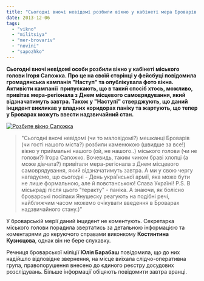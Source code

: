 ```yaml
---
title: "Сьогодні вночі невідомі розбили вікно у кабінеті мера Броварів Сапожка"
date: 2013-12-06
tags: 
  - "vikno"
  - "militsiya"
  - "mer-brovariv"
  - "novini"
  - "sapozhko"
---
```


**Сьогодні вночі невідомі особи розбили вікно у кабінеті міського голови Ігоря Сапожка. Про це на своїй сторінці у фейсбуці повідомила громадянська кампанія "Наступ" та опублікувала фото вікна. Активісти кампанії  припускають, що в такий спосіб хтось, можливо, привітав мера-регіонала з Днем місцевого самоврядування, який відзначатимуть завтра. Також у "Наступі" стверджують, що даний інцидент викликав у владних коридорах паніку та жартують, що тепер у Броварах можуть ввести надзвичайний стан.** 

[![Розбите вікно Сапожка](https://mpz.brovary.org/wp-content/uploads/2013/12/Rozbite-vikno-Sapozhka.jpg)](https://mpz.brovary.org/wp-content/uploads/2013/12/Rozbite-vikno-Sapozhka.jpg)

> "Сьогодні вночі невідомі (чи то маловідомі?) мешканці Броварів (чи гості нашого міста?) розбили каменюкою (швидше за все!) вікно у приймальні нашого (ой, не нашого..) міського голови (чи не голови?) Ігора Сапожко. Вочевидь, таким чином браві хлопці (а може дівчата?) привітали мера-регіонала з Днем місцевого самоврядування, який відзначатимуть завтра. А ми у свою чергу нагадуємо, що сьогодні - День української армії, яка може бути не лише формальною, але й повстанською! Слава Україні! P.S. В міськраді після цього "теракту" - паніка. А знаючи, як болісно броварські посіпаки Янушеску реагують на подібні речі, найближчим часом можемо очікувати введення в Броварах надзвичайного стану.)"

У броварській мерії даний інцидент не коментують. Секретарка міського голови порадила звертатись за детальною інформацією та коментарями до керуючого справами виконкому **Костянтина Кузнєцова**, однак він не бере слухавку.

Речниця броварської міліції **Юлія Барабаш** повідомила, що до них надійшло відповідне звернення, на місце виїхала слідчо-оперативна група, правопорушення внесено до єдиного реєстру досудових розслідувань. Більше інформації обіцяють повідомити завтра вранці.

